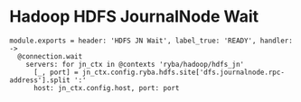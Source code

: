 
# Hadoop HDFS JournalNode Wait

    module.exports = header: 'HDFS JN Wait', label_true: 'READY', handler: ->
      @connection.wait
        servers: for jn_ctx in @contexts 'ryba/hadoop/hdfs_jn'
          [_, port] = jn_ctx.config.ryba.hdfs.site['dfs.journalnode.rpc-address'].split ':'
          host: jn_ctx.config.host, port: port
